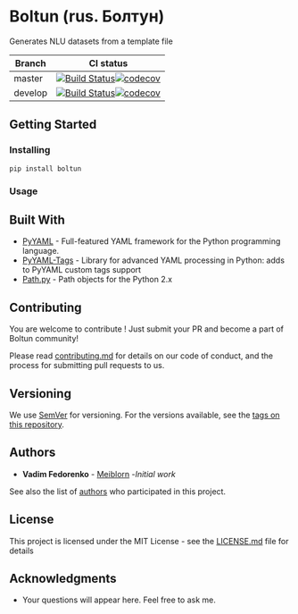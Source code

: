 Boltun (rus. Болтун)
===
Generates NLU datasets from a template file


Branch   | CI status
---------|-------------------
master   | [![Build Status](https://travis-ci.org/meiblorn/boltun.svg?branch=master)](https://travis-ci.org/meiblorn/boltun)[![codecov](https://codecov.io/gh/meiblorn/boltun/branch/master/graph/badge.svg)](https://codecov.io/gh/meiblorn/boltun)
develop  | [![Build Status](https://travis-ci.org/meiblorn/boltun.svg?branch=develop)](https://travis-ci.org/meiblorn/boltun)[![codecov](https://codecov.io/gh/meiblorn/boltun/branch/develop/graph/badge.svg)](https://codecov.io/gh/meiblorn/boltun)

## Getting Started

### Installing

`pip install boltun`

### Usage

## Built With

* [PyYAML](https://pyyaml.org) -  Full-featured YAML framework for the Python programming language.
* [PyYAML-Tags](https://github.com/meiblorn/pyyaml-tags) - Library for advanced YAML processing in Python: adds to PyYAML custom tags support
* [Path.py](https://github.com/jaraco/path.py) - Path objects for the Python 2.x

## Contributing

You are welcome to contribute ! Just submit your PR and become a part of Boltun community!

Please read [contributing.md](contributing.md) for details on our code of conduct, and the process for submitting pull requests to us.

## Versioning

We use [SemVer](http://semver.org/) for versioning. For the versions available, see the [tags on this repository](https://github.com/meiblorn/boltun/tags). 

## Authors

* **Vadim Fedorenko** - [Meiblorn](https://github.com/meiblorn) -*Initial work*

See also the list of [authors](authors.md) who participated in this project.

## License

This project is licensed under the MIT License - see the [LICENSE.md](LICENSE.md) file for details

## Acknowledgments

* Your questions will appear here. Feel free to ask me.